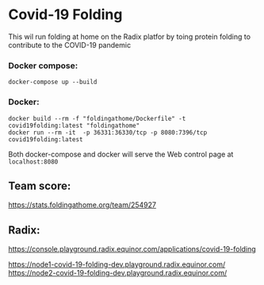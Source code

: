 # Covid-19 Folding
This wil run folding at home on the Radix platfor by toing protein folding to contribute to the COVID-19 pandemic

### Docker compose: 
```
docker-compose up --build
```
### Docker: 
```
docker build --rm -f "foldingathome/Dockerfile" -t covid19folding:latest "foldingathome"
docker run --rm -it  -p 36331:36330/tcp -p 8080:7396/tcp covid19folding:latest
```

Both docker-compose and docker will serve the Web control page at `localhost:8080`

## Team score:
https://stats.foldingathome.org/team/254927


## Radix:
https://console.playground.radix.equinor.com/applications/covid-19-folding

https://node1-covid-19-folding-dev.playground.radix.equinor.com/
https://node2-covid-19-folding-dev.playground.radix.equinor.com/
